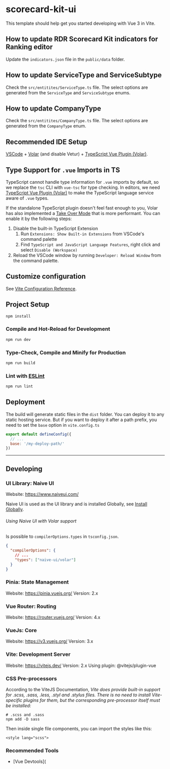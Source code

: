 # scorecard-kit-ui

This template should help get you started developing with Vue 3 in Vite.

## How to update RDR Scorecard Kit indicators for Ranking editor

Update the `indicators.json` file in the `public/data` folder.

## How to update ServiceType and ServiceSubtype

Check the `src/entitites/ServiceType.ts` file. The select options are generated from the `ServiceType` and `ServiceSubtype` enums.

## How to update CompanyType

Check the `src/entitites/CompanyType.ts` file. The select options are generated from the `CompanyType` enum.


## Recommended IDE Setup

[VSCode](https://code.visualstudio.com/) + [Volar](https://marketplace.visualstudio.com/items?itemName=Vue.volar) (and disable Vetur) + [TypeScript Vue Plugin (Volar)](https://marketplace.visualstudio.com/items?itemName=Vue.vscode-typescript-vue-plugin).

## Type Support for `.vue` Imports in TS

TypeScript cannot handle type information for `.vue` imports by default, so we replace the `tsc` CLI with `vue-tsc` for type checking. In editors, we need [TypeScript Vue Plugin (Volar)](https://marketplace.visualstudio.com/items?itemName=Vue.vscode-typescript-vue-plugin) to make the TypeScript language service aware of `.vue` types.

If the standalone TypeScript plugin doesn't feel fast enough to you, Volar has also implemented a [Take Over Mode](https://github.com/johnsoncodehk/volar/discussions/471#discussioncomment-1361669) that is more performant. You can enable it by the following steps:

1. Disable the built-in TypeScript Extension
    1) Run `Extensions: Show Built-in Extensions` from VSCode's command palette
    2) Find `TypeScript and JavaScript Language Features`, right click and select `Disable (Workspace)`
2. Reload the VSCode window by running `Developer: Reload Window` from the command palette.

## Customize configuration

See [Vite Configuration Reference](https://vitejs.dev/config/).

## Project Setup

```sh
npm install
```

### Compile and Hot-Reload for Development

```sh
npm run dev
```

### Type-Check, Compile and Minify for Production

```sh
npm run build
```

### Lint with [ESLint](https://eslint.org/)

```sh
npm run lint
```

## Deployment

The build will generate static files in the `dist` folder. You can deploy it to any static hosting service. But if you want to deploy it after a path prefix, you need to set the `base` option in `vite.config.ts`

```js
export default defineConfig({
  // ...
  base: '/my-deploy-path/'
})
```

----

## Developing 

### UI Library: Naive UI

Website: https://www.naiveui.com/

Naive UI is used as the UI library and is installed Globally, see [Install Globally](https://www.naiveui.com/en-US/os-theme/docs/usage-sfc#Install-Globally-(Not-Recommended)).

###### Using Naive UI with Volar support

Is possible to `compilerOptions.types` in `tsconfig.json`.

```json
{
  "compilerOptions": {
    // ...
    "types": ["naive-ui/volar"]
  }
}

```


### Pinia: State Management

Website: https://pinia.vuejs.org/
Version: 2.x

### Vue Router: Routing

Website: https://router.vuejs.org/
Version: 4.x

### VueJs: Core

Website: https://v3.vuejs.org/
Version: 3.x

### Vite: Development Server

Website: https://vitejs.dev/
Version: 2.x
Using plugin: @vitejs/plugin-vue

### CSS Pre-processors

According to the ViteJS Documentation, *Vite does provide built-in support for .scss, .sass, .less, .styl and .stylus files. There is no need to install Vite-specific plugins for them, but the corresponding pre-processor itself must be installed:*

```
# .scss and .sass
npm add -D sass
```

Then inside single file components, you can import the styles like this:

```vue
<style lang="scss">
```


### Recommended Tools

- [Vue Devtools](